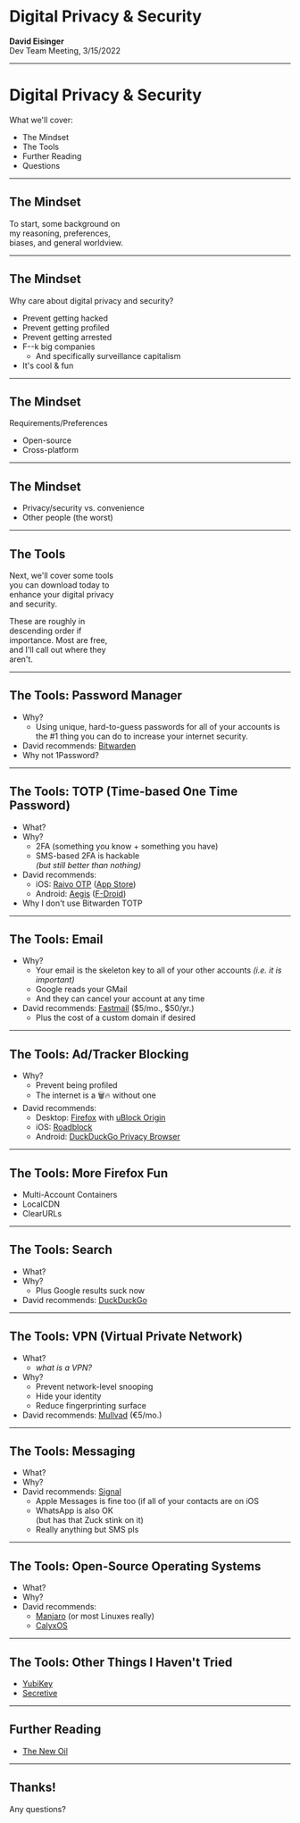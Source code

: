 # Digital Privacy & Security

**David Eisinger**  
Dev Team Meeting, 3/15/2022

---

# Digital Privacy & Security

What we'll cover:

* The Mindset
* The Tools
* Further Reading
* Questions

---

## The Mindset

To start, some background on  
my reasoning, preferences,  
biases, and general worldview.

---

## The Mindset

Why care about digital privacy and security?

* Prevent getting hacked
* Prevent getting profiled
* Prevent getting arrested
* F--k big companies
  * And specifically surveillance capitalism
* It's cool & fun

---

## The Mindset

Requirements/Preferences

* Open-source
* Cross-platform

---

## The Mindset

* Privacy/security vs. convenience
* Other people (the worst)

---

## The Tools

Next, we'll cover some tools  
you  can download today to  
enhance your  digital privacy  
and security.

These are roughly in  
descending  order if  
importance. Most are free,  
and I'll call out where they  
aren't.

---

## The Tools: Password Manager

* Why?
  * Using unique, hard-to-guess passwords
    for all of your accounts is the #1 thing
    you can do to increase your internet security.
* David recommends: [Bitwarden][1]
* Why not 1Password?

[1]: https://bitwarden.com/

---

## The Tools: TOTP (Time-based One Time Password)

* What?
* Why?
  * 2FA (something you know + something you have)
  * SMS-based 2FA is hackable  
    _(but still better than nothing)_
* David recommends:
  * iOS: [Raivo OTP][2] ([App Store][3])
  * Android: [Aegis][4] ([F-Droid][5])
* Why I don't use Bitwarden TOTP

[2]: https://github.com/raivo-otp/
[3]: https://apps.apple.com/us/app/raivo-otp/id1459042137
[4]: https://getaegis.app/
[5]: https://f-droid.org/en/packages/com.beemdevelopment.aegis/

---

## The Tools: Email

* Why?
  * Your email is the skeleton key to all of your other accounts _(i.e. it is important)_
  * Google reads your GMail
  * And they can cancel your account at any time
* David recommends: [Fastmail][6] ($5/mo., $50/yr.)
  * Plus the cost of a custom domain if desired

[6]: https://www.fastmail.com/

---

## The Tools: Ad/Tracker Blocking

* Why?
  * Prevent being profiled
  * The internet is a 🗑🔥 without one
* David recommends:
  * Desktop: [Firefox][7] with [uBlock Origin][8]
  * iOS: [Roadblock][9]
  * Android: [DuckDuckGo Privacy Browser][16]

[7]: https://www.mozilla.org/en-US/firefox/new/
[8]: https://addons.mozilla.org/en-US/firefox/addon/ublock-origin/
[9]: https://apps.apple.com/us/app/roadblock-content-blocker/id1037709284
[16]: https://f-droid.org/en/packages/com.duckduckgo.mobile.android/

---

## The Tools: More Firefox Fun

* Multi-Account Containers
* LocalCDN
* ClearURLs

---

## The Tools: Search

* What?
* Why?
  * Plus Google results suck now
* David recommends: [DuckDuckGo][11]

[11]: https://duckduckgo.com/
---

## The Tools: VPN (Virtual Private Network)

* What?
  * _what is a VPN?_
* Why?
  * Prevent network-level snooping
  * Hide your identity
  * Reduce fingerprinting surface
* David recommends: [Mullvad][12] (€5/mo.)

[12]: https://mullvad.net/en/

---

## The Tools: Messaging

* What?
* Why?
* David recommends: [Signal][13]
  * Apple Messages is fine too 
    (if all of your contacts are on iOS
  * WhatsApp is also OK  
    (but has that Zuck stink on it)
  * Really anything but SMS pls

[13]: https://www.signal.org/

---

## The Tools: Open-Source Operating Systems

* What?
* Why?
* David recommends:
  * [Manjaro][17] (or most Linuxes really)
  * [CalyxOS][14]

[14]: https://calyxos.org/
[17]: https://manjaro.org/

---

## The Tools: Other Things I Haven't Tried

* [YubiKey][y]
* [Secretive][x]

[y]: https://www.yubico.com/
[x]: https://github.com/maxgoedjen/secretive

---

## Further Reading

* [The New Oil][15]

[15]: https://thenewoil.org/

---

## Thanks!

Any questions?
